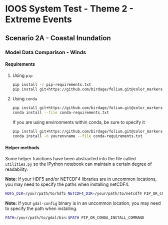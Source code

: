 # IOOS System Test - Theme 2 - Extreme Events

## Scenario 2A - Coastal Inundation

### Model Data Comparison - Winds

#### Requirements

1. Using `pip`
    ```bash
    pip install -r pip-requirements.txt
    pip install git+https://github.com/birdage/folium.git@color_markers#egg=folium --upgrade
    ```

2. Using `conda`
    ```bash
    pip install git+https://github.com/birdage/folium.git@color_markers#egg=folium --upgrade
    conda install --file conda-requirements.txt
    ```
    If you are using environments within conda, be sure to specify it
    ```bash
    pip install git+https://github.com/birdage/folium.git@color_markers#egg=folium --upgrade
    conda install -n yourenvname --file conda-requirements.txt
    ```

#### Helper methods

Some helper functions have been abstracted into the file called `utilities.py`
so the IPython notebook can maintain a certain degree of readability.


**Note:** If your HDF5 and/or NETCDF4 libraries are in uncommon locations, you
may need to specify the paths when installing netCDF4.
```bash
HDF5_DIR=/your/path/to/hdf5 NETCDF4_DIR=/your/path/to/netcdf4 PIP_OR_CONDA_INSTALL_COMMAND
```

**Note:** If your `gdal-config` binary is in an uncommon location, you may need
to specify the path when installing.
```bash
PATH=/your/path/to/gdal/bin:$PATH PIP_OR_CONDA_INSTALL_COMMAND
```
